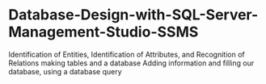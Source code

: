 # Database-Design-with-SQL-Server-Management-Studio-SSMS
Identification of Entities, Identification of Attributes, and Recognition of Relations making tables and a database Adding information and filling our database, using a database query 
